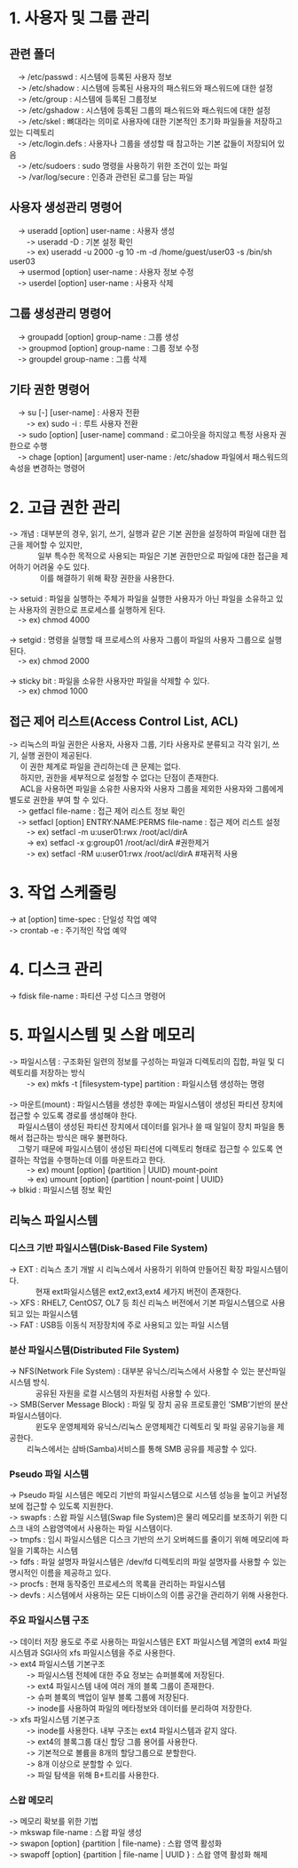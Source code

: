 # 1. 사용자 및 그룹 관리
##  관련 폴더
&nbsp;&nbsp;&nbsp;&nbsp;-> /etc/passwd : 시스템에 등록된 사용자 정보\
&nbsp;&nbsp;&nbsp;&nbsp;-> /etc/shadow : 시스템에 등록된 사용자의 패스워드와 패스워드에 대한 설정\
&nbsp;&nbsp;&nbsp;&nbsp;-> /etc/group : 시스템에 등록된 그룹정보\
&nbsp;&nbsp;&nbsp;&nbsp;-> /etc/gshadow : 시스템에 등록된 그룹의 패스워드와 패스워드에 대한 설정\
&nbsp;&nbsp;&nbsp;&nbsp;-> /etc/skel : 뼈대라는 의미로 사용자에 대한 기본적인 초기화 파일들을 저장하고 있는 디렉토리\
&nbsp;&nbsp;&nbsp;&nbsp;-> /etc/login.defs : 사용자나 그룹을 생성할 때 참고하는 기본 값들이 저장되어 있음\
&nbsp;&nbsp;&nbsp;&nbsp;-> /etc/sudoers : sudo 명령을 사용하기 위한 조건이 있는 파일\
&nbsp;&nbsp;&nbsp;&nbsp;-> /var/log/secure : 인증과 관련된 로그를 담는 파일

## 사용자 생성관리 명령어
&nbsp;&nbsp;&nbsp;&nbsp;-> useradd [option] user-name : 사용자 생성\
&nbsp;&nbsp;&nbsp;&nbsp;&nbsp;&nbsp;&nbsp;&nbsp;-> useradd -D : 기본 설정 확인\
&nbsp;&nbsp;&nbsp;&nbsp;&nbsp;&nbsp;&nbsp;&nbsp;-> ex) useradd -u 2000 -g 10 -m -d /home/guest/user03 -s /bin/sh user03\
&nbsp;&nbsp;&nbsp;&nbsp;-> usermod [option] user-name : 사용자 정보 수정\
&nbsp;&nbsp;&nbsp;&nbsp;-> userdel [option] user-name : 사용자 삭제

## 그룹 생성관리 명령어
&nbsp;&nbsp;&nbsp;&nbsp;-> groupadd [option] group-name : 그룹 생성\
&nbsp;&nbsp;&nbsp;&nbsp;-> groupmod [option] group-name : 그룹 정보 수정\
&nbsp;&nbsp;&nbsp;&nbsp;-> groupdel group-name : 그룹 삭제

## 기타 권한 명령어
&nbsp;&nbsp;&nbsp;&nbsp;-> su [-] [user-name] : 사용자 전환\
&nbsp;&nbsp;&nbsp;&nbsp;&nbsp;&nbsp;&nbsp;&nbsp;-> ex) sudo -i : 루트 사용자 전환\
&nbsp;&nbsp;&nbsp;&nbsp;-> sudo [option] [user-name] command : 로그아웃을 하지않고 특정 사용자 권한으로 수행\
&nbsp;&nbsp;&nbsp;&nbsp;-> chage [option] [argument] user-name :  /etc/shadow 파일에서 패스워드의 속성을 변경하는 명령어

# 2. 고급 권한 관리
-> 개념 : 대부분의 경우, 읽기, 쓰기, 실행과 같은 기본 권한을 설정하여 파일에 대한 접근을 제어할 수 있지만,\
 &nbsp;&nbsp;&nbsp;&nbsp;&nbsp;&nbsp;&nbsp;&nbsp;&nbsp;&nbsp;&nbsp;&nbsp;
 일부 특수한 목적으로 사용되는 파일은 기본 권한만으로 파일에 대한 접근을 제어하기 어려울 수도 있다.\
 &nbsp;&nbsp;&nbsp;&nbsp;&nbsp;&nbsp;&nbsp;&nbsp;&nbsp;&nbsp;&nbsp;&nbsp;&nbsp;
 이를 해결하기 위해 확장 권한을 사용한다.\
 \
 -> setuid : 파일을 실행하는 주체가 파일을 실행한 사용자가 아닌 파일을 소유하고 있는 사용자의 권한으로 프로세스를 실행하게 된다.\
 &nbsp;&nbsp;&nbsp;&nbsp;-> ex) chmod 4000\
 \
 -> setgid : 명령을 실행할 때 프로세스의 사용자 그룹이 파일의 사용자 그룹으로 실행된다.\
 &nbsp;&nbsp;&nbsp;&nbsp;-> ex) chmod 2000\
 \
 -> sticky bit : 파일을 소유한 사용자만 파일을 삭제할 수 있다.\
 &nbsp;&nbsp;&nbsp;&nbsp;-> ex) chmod 1000
 
 ## 접근 제어 리스트(Access Control List, ACL)
-> 리눅스의 파일 권한은 사용자, 사용자 그룹, 기타 사용자로 분류되고 각각 읽기, 쓰기, 실행 권한이 제공된다.\
&nbsp;&nbsp;&nbsp;&nbsp; 이 권한 체계로 파일을 관리하는데 큰 문제는 없다.\
&nbsp;&nbsp;&nbsp;&nbsp; 하지만, 권한을 세부적으로 설정할 수 없다는 단점이 존재한다.\
&nbsp;&nbsp;&nbsp;&nbsp; ACL을 사용하면 파일을 소유한 사용자와 사용자 그룹을 제외한 사용자와 그룹에게 별도로 권한을 부여 할 수 있다.\
&nbsp;&nbsp;&nbsp;&nbsp;-> getfacl file-name : 접근 제어 리스트 정보 확인\
&nbsp;&nbsp;&nbsp;&nbsp;-> setfacl [option] ENTRY:NAME:PERMS file-name : 접근 제어 리스트 설정\
&nbsp;&nbsp;&nbsp;&nbsp;&nbsp;&nbsp;&nbsp;&nbsp;-> ex) setfacl -m u:user01:rwx /root/acl/dirA\
&nbsp;&nbsp;&nbsp;&nbsp;&nbsp;&nbsp;&nbsp;&nbsp;-> ex) setfacl -x g:group01 /root/acl/dirA #권한제거\
&nbsp;&nbsp;&nbsp;&nbsp;&nbsp;&nbsp;&nbsp;&nbsp;-> ex) setfacl -RM u:user01:rwx /root/acl/dirA #재귀적 사용

# 3. 작업 스케줄링
-> at [option] time-spec : 단일성 작업 예약\
-> crontab -e : 주기적인 작업 예약

# 4. 디스크 관리
-> fdisk file-name : 파티션 구성 디스크 명령어

# 5. 파일시스템 및 스왑 메모리
-> 파일시스템 : 구조화된 일련의 정보를 구성하는 파일과 디렉토리의 집합, 파일 및 디렉토리를 저장하는 방식\
&nbsp;&nbsp;&nbsp;&nbsp;&nbsp;&nbsp;&nbsp;&nbsp;-> ex) mkfs -t [filesystem-type] partition : 파일시스템 생성하는 명령\
\
-> 마운트(mount) : 파일시스템을 생성한 후에는 파일시스템이 생성된 파티션 장치에 접근할 수 있도록 경로를 생성해야 한다.\
&nbsp;&nbsp;&nbsp;&nbsp;파일시스템이 생성된 파티션 장치에서 데이터를 읽거나 쓸 때 일일이 장치 파일을 통해서 접근하는 방식은 매우 불편하다.\
&nbsp;&nbsp;&nbsp;&nbsp;그렇기 때문에 파일시스템이 생성된 파티션에 디렉토리 형태로 접근할 수 있도록 연결하는 작업을 수행하는데 이를 마운트라고 한다.\
&nbsp;&nbsp;&nbsp;&nbsp;&nbsp;&nbsp;&nbsp;&nbsp;-> ex) mount [option] {partition | UUID} mount-point\
&nbsp;&nbsp;&nbsp;&nbsp;&nbsp;&nbsp;&nbsp;&nbsp;-> ex) umount [option] {partition | nount-point | UUID}\
-> blkid : 파일시스템 정보 확인

## 리눅스 파일시스템
### 디스크 기반 파일시스템(Disk-Based File System)
-> EXT : 리눅스 초기 개발 시 리눅스에서 사용하기 위하여 만들어진 확장 파일시스템이다.\
&nbsp;&nbsp;&nbsp;&nbsp;&nbsp;&nbsp;&nbsp;&nbsp;&nbsp;&nbsp;&nbsp;&nbsp;현재 ext파일시스템은 ext2,ext3,ext4 세가지 버전이 존재한다.\
-> XFS : RHEL7, CentOS7, OL7 등 최신 리눅스 버전에서 기본 파일시스템으로 사용되고 있는 파일시스템\
-> FAT : USB등 이동식 저장장치에 주로 사용되고 있는 파일 시스템
### 분산 파일시스템(Distributed File System)
-> NFS(Network File System) : 대부분 유닉스/리눅스에서 사용할 수 있는 분산파일시스템 방식.\
&nbsp;&nbsp;&nbsp;&nbsp;&nbsp;&nbsp;&nbsp;&nbsp;&nbsp;&nbsp;&nbsp;&nbsp;공유된 자원을 로컬 시스템의 자원처럼 사용할 수 있다.\
-> SMB(Server Message Block) : 파일 및 장치 공유 프로토콜인 'SMB'기반의 분산파일시스템이다.\
&nbsp;&nbsp;&nbsp;&nbsp;&nbsp;&nbsp;&nbsp;&nbsp;&nbsp;&nbsp;&nbsp;&nbsp;윈도우 운영체제와 유닉스/리눅스 운영체제간 디렉토리 및 파일 공유기능을 제공한다.\
&nbsp;&nbsp;&nbsp;&nbsp;&nbsp;&nbsp;&nbsp;&nbsp;리눅스에서는 삼바(Samba)서비스를 통해 SMB 공유를 제공할 수 있다.
### Pseudo 파일 시스템
-> Pseudo 파일 시스템은 메모리 기반의 파일시스템으로 시스템 성능을 높이고 커널정보에 접근할 수 있도록 지원한다.\
-> swapfs : 스왑 파일 시스템(Swap file System)은 물리 메모리를 보조하기 위한 디스크 내의 스왑영역에서 사용하는 파일 시스템이다.\
-> tmpfs : 임시 파일시스템은 디스크 기반의 쓰기 오버헤드를 줄이기 위해 메모리에 파일을 기록하는 시스템\
-> fdfs : 파일 설명자 파일시스템은 /dev/fd 디렉토리의 파일 설명자를 사용할 수 있는 명시적인 이름을 제공하고 있다.\
-> procfs : 현재 동작중인 프로세스의 목록을 관리하는 파일시스템\
-> devfs : 시스템에서 사용하는 모든 디바이스의 이름 공간을 관리하기 위해 사용한다.
### 주요 파일시스템 구조
-> 데이터 저장 용도로 주로 사용하는 파일시스템은 EXT 파일시스템 계열의 ext4 파일시스템과 SGI사의 xfs 파일시스템을 주로 사용한다.\
-> ext4 파일시스템 기본구조\
&nbsp;&nbsp;&nbsp;&nbsp;&nbsp;&nbsp;&nbsp;&nbsp;-> 파일시스템 전체에 대한 주요 정보는 슈퍼블록에 저장된다.\
&nbsp;&nbsp;&nbsp;&nbsp;&nbsp;&nbsp;&nbsp;&nbsp;-> ext4 파일시스템 내에 여러 개의 블록 그룹이 존재한다.\
&nbsp;&nbsp;&nbsp;&nbsp;&nbsp;&nbsp;&nbsp;&nbsp;-> 슈퍼 블록의 백업이 일부 블록 그룹에 저장된다.\
&nbsp;&nbsp;&nbsp;&nbsp;&nbsp;&nbsp;&nbsp;&nbsp;-> inode를 사용하여 파일의 메타정보와 데이터를 분리하여 저장한다.\
-> xfs 파일시스템 기본구조\
&nbsp;&nbsp;&nbsp;&nbsp;&nbsp;&nbsp;&nbsp;&nbsp;-> inode를 사용한다. 내부 구조는 ext4 파일시스템과 같지 않다.\
&nbsp;&nbsp;&nbsp;&nbsp;&nbsp;&nbsp;&nbsp;&nbsp;-> ext4의 블록그룹 대신 할당 그룹 용어를 사용한다.\
&nbsp;&nbsp;&nbsp;&nbsp;&nbsp;&nbsp;&nbsp;&nbsp;-> 기본적으로 볼륨을 8개의 할당그룹으로 분할한다.\
&nbsp;&nbsp;&nbsp;&nbsp;&nbsp;&nbsp;&nbsp;&nbsp;-> 8개 이상으로 분할할 수 있다.\
&nbsp;&nbsp;&nbsp;&nbsp;&nbsp;&nbsp;&nbsp;&nbsp;-> 파일 탐색을 위해 B+트리를 사용한다.
### 스왑 메모리
-> 메모리 확보를 위한 기법\
-> mkswap file-name : 스왑 파일 생성\
-> swapon [option] {partition | file-name} : 스왑 영역 활성화\
-> swapoff [option] {partition | file-name | UUID } : 스왑 영역 활성화 해제





          
